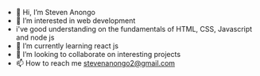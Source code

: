 - 👋 Hi, I’m Steven Anongo
- 👀 I’m interested in web development
- i've good understanding on the fundamentals of HTML, CSS, Javascript and node js
- 🌱 I’m currently learning react js
- 💞️ I’m looking to collaborate on interesting projects
- 📫 How to reach me stevenanongo2@gmail.com
